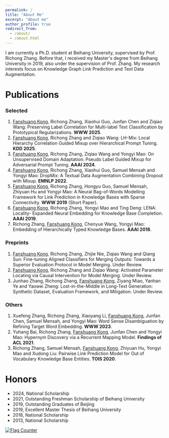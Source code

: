 ```yaml
---
permalink: /
title: "About Me"
excerpt: "About me"
author_profile: true
redirect_from: 
  - /about/
  - /about.html
---
```



I am currently a Ph.D. student at Beihang University, supervised by Prof. Richong Zhang. Before that, I received my Master's degree from Beihang University in 2019, also under the supervision of Prof. Zhang. My research interests focus on Knowledge Graph Link Prediction and Text Data Augmentation.

Publications
======
### Selected

1. <u>Fanshuang Kong</u>, Richong Zhang, Xiaohui Guo, Junfan Chen and Ziqiao Wang: Preserving Label Correlation for Multi-label Text Classification by Prototypical Regularizations. **WWW 2025**.
2. <u>Fanshuang Kong</u>, Richong Zhang and Ziqiao Wang: LH-Mix: Local Hierarchy Correlation Guided Mixup over Hierarchical Prompt Tuning. **KDD 2025**.
3. <u>Fanshuang Kong</u>, Richong Zhang, Ziqiao Wang and Yongyi Mao: On Unsupervised Domain Adaptation: Pseudo Label Guided Mixup for Adversarial Prompt Tuning. **AAAI 2024**.
4. <u>Fanshuang Kong</u>, Richong Zhang, Xiaohui Guo, Samuel Mensah and Yongyi Mao: DropMix: A Textual Data Augmentation Combining Dropout with Mixup. **EMNLP 2022**.
5. <u>Fanshuang Kong</u>, Richong Zhang, Hongyu Guo, Samuel Mensah, Zhiyuan Hu and Yongyi Mao: A Neural Bag-of-Words Modelling Framework for Link Prediction in Knowledge Bases with Sparse Connectivity. **WWW 2019** (Short Paper).
6. <u>Fanshuang Kong</u>, Richong Zhang, Yongyi Mao and Ting Deng: LENA: Locality- Expanded Neural Embedding for Knowledge Base Completion. **AAAI 2019**.
7. Richong Zhang, <u>Fanshuang Kong</u>, Chenyue Wang, Yongyi Mao: Embedding of Hierarchically Typed Knowledge Bases. **AAAI 2018**.

### Preprints

1. <u>Fanshuang Kong</u>, Richong Zhang, Zhijie Nie, Ziqiao Wang and Qiang Sun: Fine-tuning Aligned Classifiers for Merging Outputs: Towards a Superior Evaluation Protocol in Model Merging. Under Review.
2. <u>Fanshuang Kong</u>, Richong Zhang and Ziqiao Wang: Activated Parameter Locating via Causal Intervention for Model Merging. Under Review.
3. Junhao Zhang, Richong Zhang, <u>Fanshuang Kong</u>, Ziyang Miao, Yanhan Ye and Yaowei Zheng: Lost-in-the-Middle in Long-Text Generation: Synthetic Dataset, Evaluation Framework, and Mitigation. Under Review.

### Others

1. Xuefeng Zhang, Richong Zhang, Xiaoyang Li, <u>Fanshuang Kong</u>, Junfan Chen, Samuel Mensah, and Yongyi Mao: Word Sense Disambiguation by Refining Target Word Embedding. **WWW 2023**.
2. Yuhang Bai, Richong Zhang, <u>Fanshuang Kong</u>, Junfan Chen and Yongyi Mao: Hypernym Discovery via a Recurrent Mapping Model. **Findings of ACL 2021**.
3. Richong Zhang, Samuel Mensah, <u>Fanshuang Kong</u>, Zhiyuan Hu, Yongyi Mao and Xudong Liu: Pairwise Link Prediction Model for Out of Vocabulary Knowledge Base Entities. **TOIS 2020**.


Honors
======
- 2024, National Scholarship
- 2021, Outstanding Freshman Scholarship of Beihang University
- 2019, Outstanding Graduates of Beijing
- 2019, Excellent Master Thesis of Beihang University
- 2018, National Scholarship
- 2013, National Scholarship





<a href="https://info.flagcounter.com/3YQV"><img src="https://s01.flagcounter.com/count2/3YQV/bg_FFFFFF/txt_000000/border_CCCCCC/columns_4/maxflags_12/viewers_0/labels_1/pageviews_1/flags_0/percent_0/" alt="Flag Counter" border="0"></a>
